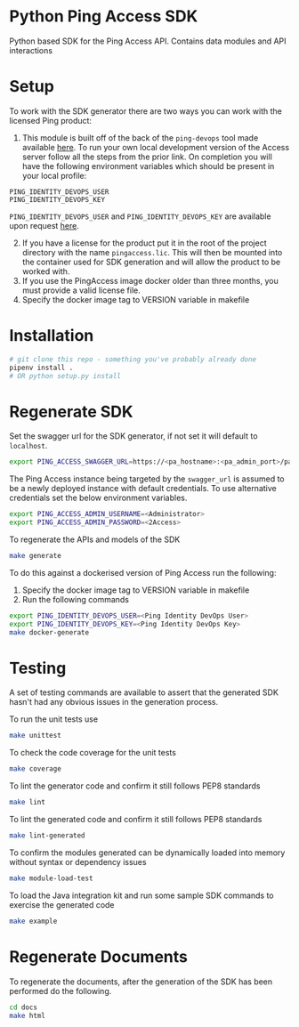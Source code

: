 # Python Ping Access SDK

Python based SDK for the Ping Access API.
Contains data modules and API interactions


# Setup

To work with the SDK generator there are two ways you can work with the licensed Ping product:

1. This module is built off of the back of the `ping-devops` tool made available [here](https://pingidentity-devops.gitbook.io/devops/getstarted). To run your own local development version of the Access server follow all the steps from the prior link. On completion you will have the following environment variables which should be present in your local profile:

```
PING_IDENTITY_DEVOPS_USER
PING_IDENTITY_DEVOPS_KEY
```

`PING_IDENTITY_DEVOPS_USER` and `PING_IDENTITY_DEVOPS_KEY` are available upon request [here](https://bit.ly/ping-devops-request).

2. If you have a license for the product put it in the root of the project directory with the name `pingaccess.lic`. This will then be mounted into the container used for SDK generation and will allow the product to be worked with.
3. If you use the PingAccess image docker older than three months, you must provide a valid license file.
4. Specify the docker image tag to VERSION variable in makefile


# Installation
```bash
# git clone this repo - something you've probably already done
pipenv install .
# OR python setup.py install
```

# Regenerate SDK

Set the swagger url for the SDK generator, if not set it will default to `localhost`. 

```bash
export PING_ACCESS_SWAGGER_URL=https://<pa_hostname>:<pa_admin_port>/pa-admin-api/v3/api-docs/pa/api-docs.json
```

The Ping Access instance being targeted by the `swagger_url` is assumed to be a newly deployed 
instance with default credentials. To use alternative credentials set the below environment 
variables.

```bash
export PING_ACCESS_ADMIN_USERNAME=<Administrator>
export PING_ACCESS_ADMIN_PASSWORD=<2Access>
```

To regenerate the APIs and models of the SDK

```bash
make generate
```

To do this against a dockerised version of Ping Access run the following:

1. Specify the docker image tag to VERSION variable in makefile
2. Run the following commands

```bash
export PING_IDENTITY_DEVOPS_USER=<Ping Identity DevOps User>
export PING_IDENTITY_DEVOPS_KEY=<Ping Identity DevOps Key>
make docker-generate
```

# Testing

A set of testing commands are available to assert that the generated SDK hasn't had any obvious issues in the generation process.

To run the unit tests use

```bash
make unittest
```

To check the code coverage for the unit tests

```bash
make coverage
```

To lint the generator code and confirm it still follows PEP8 standards

```bash
make lint
```

To lint the generated code and confirm it still follows PEP8 standards

```bash
make lint-generated
```

To confirm the modules generated can be dynamically loaded into memory without syntax or dependency issues

```bash
make module-load-test
```

To load the Java integration kit and run some sample SDK commands to exercise the generated code

```bash
make example
```

# Regenerate Documents

To regenerate the documents, after the generation of the SDK has been performed do the following.

```bash
cd docs
make html
```

